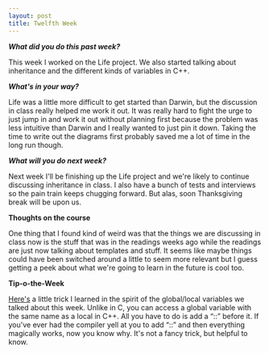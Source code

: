 ```yaml
---
layout: post
title: Twelfth Week
---
```

<p><b><i>What did you do this past week?</i></b></p>
<p>This week I worked on the Life project. We also started talking about inheritance and the different kinds of variables in C++.</p>
<p><b><i>What's in your way?</i></b></p>
<p>Life was a little more difficult to get started than Darwin, but the discussion in class really helped me work it out. It was really hard to fight the urge to just jump in and work it out without planning first because the problem was less intuitive than Darwin and I really wanted to just pin it down. Taking the time to write out the diagrams first probably saved me a lot of time in the long run though.</p>
<p><b><i>What will you do next week?</i></b></p>
<p>Next week I'll be finishing up the Life project and we're likely to continue discussing inheritance in class. I also have a bunch of tests and interviews so the pain train keeps chugging forward. But alas, soon Thanksgiving break will be upon us.</p>
<p><b>Thoughts on the course</b></p>
<p>One thing that I found kind of weird was that the things we are discussing in class now is the stuff that was in the readings weeks ago while the readings are just now talking about templates and stuff. It seems like maybe things could have been switched around a little to seem more relevant but I guess getting a peek about what we're going to learn in the future is cool too.</p>
<p><b>Tip-o-the-Week</b></p>
<p><a href="http://www.geeksforgeeks.org/g-fact-24/">Here's</a> a little trick I learned in the spirit of the global/local variables we talked about this week. Unlike in C, you can access a global variable with the same name as a local in C++. All you have to do is add a “::” before it. If you've ever had the compiler yell at you to add “::” and then everything magically works, now you know why. It's not a fancy trick, but helpful to know.</p>

